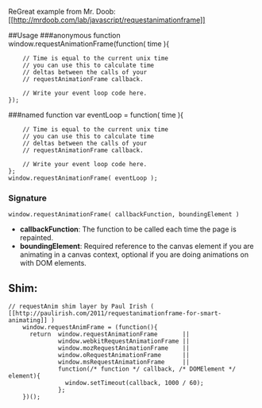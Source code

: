 ReGreat example from Mr. Doob: [[http://mrdoob.com/lab/javascript/requestanimationframe]]

##Usage
###anonymous function
    window.requestAnimationFrame(function( time ){

    	// Time is equal to the current unix time
    	// you can use this to calculate time
    	// deltas between the calls of your
    	// requestAnimationFrame callback.
    	
    	// Write your event loop code here.
    });

###named function
    var eventLoop = function( time ){

    	// Time is equal to the current unix time
    	// you can use this to calculate time
    	// deltas between the calls of your
    	// requestAnimationFrame callback.
    	
    	// Write your event loop code here.
    };
    window.requestAnimationFrame( eventLoop );

### Signature
    window.requestAnimationFrame( callbackFunction, boundingElement )

* **callbackFunction**: The function to be called each time the page is repainted.
* **boundingElement**: Required reference to the canvas element if you are animating in a canvas context, optional if you are doing animations on with DOM elements.

## Shim:
    // requestAnim shim layer by Paul Irish ( [[http://paulirish.com/2011/requestanimationframe-for-smart-animating]] )
        window.requestAnimFrame = (function(){
          return  window.requestAnimationFrame       || 
                  window.webkitRequestAnimationFrame || 
                  window.mozRequestAnimationFrame    || 
                  window.oRequestAnimationFrame      || 
                  window.msRequestAnimationFrame     || 
                  function(/* function */ callback, /* DOMElement */ element){
                    window.setTimeout(callback, 1000 / 60);
                  };
        })();
